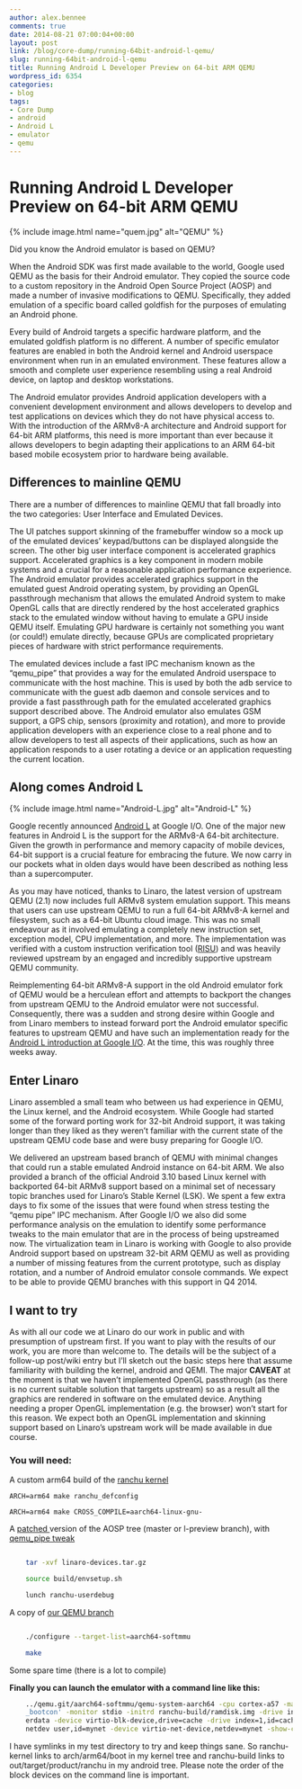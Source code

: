 ```yaml
---
author: alex.bennee
comments: true
date: 2014-08-21 07:00:04+00:00
layout: post
link: /blog/core-dump/running-64bit-android-l-qemu/
slug: running-64bit-android-l-qemu
title: Running Android L Developer Preview on 64-bit ARM QEMU
wordpress_id: 6354
categories:
- blog
tags:
- Core Dump
- android
- Android L
- emulator
- qemu
---
```


# Running Android L Developer Preview on 64-bit ARM QEMU

{% include image.html name="quem.jpg" alt="QEMU" %}

Did you know the Android emulator is based on QEMU?

When the Android SDK was first made available to the world, Google used QEMU as the basis for their Android emulator. They copied the source code to a custom repository in the Android Open Source Project (AOSP) and made a number of invasive modifications to QEMU. Specifically, they added emulation of a specific board called goldfish for the purposes of emulating an Android phone.

Every build of Android targets a specific hardware platform, and the emulated goldfish platform is no different. A number of specific emulator features are enabled in both the Android kernel and Android userspace environment when run in an emulated environment. These features allow a smooth and complete user experience resembling using a real Android device, on laptop and desktop workstations.

The Android emulator provides Android application developers with a convenient development environment and allows developers to develop and test applications on devices which they do not have physical access to. With the introduction of the ARMv8-A architecture and Android support for 64-bit ARM platforms, this need is more important than ever because it allows developers to begin adapting their applications to an ARM 64-bit based mobile ecosystem prior to hardware being available.

## Differences to mainline QEMU

There are a number of differences to mainline QEMU that fall broadly into the two categories: User Interface and Emulated Devices.

The UI patches support skinning of the framebuffer window so a mock up of the emulated devices’ keypad/buttons can be displayed alongside the screen. The other big user interface component is accelerated graphics support. Accelerated graphics is a key component in modern mobile systems and a crucial for a reasonable application performance experience. The Android emulator provides accelerated graphics support in the emulated guest Android operating system, by providing an OpenGL passthrough mechanism that allows the emulated Android system to make OpenGL calls that are directly rendered by the host accelerated graphics stack to the emulated window without having to emulate a GPU inside QEMU itself. Emulating GPU hardware is certainly not something you want (or could!) emulate directly, because GPUs are complicated proprietary pieces of hardware with strict performance requirements.

The emulated devices include a fast IPC mechanism known as the “qemu_pipe” that provides a way for the emulated Android userspace to communicate with the host machine. This is used by both the adb service to communicate with the guest adb daemon and console services and to provide a fast passthrough path for the emulated accelerated graphics support described above. The Android emulator also emulates GSM support, a GPS chip, sensors (proximity and rotation), and more to provide application developers with an experience close to a real phone and to allow developers to test all aspects of their applications, such as how an application responds to a user rotating a device or an application requesting the current location.


## Along comes Android L

{% include image.html name="Android-L.jpg" alt="Android-L" %}

Google recently announced [Android L](http://developer.android.com/preview/index.html) at Google I/O. One of the major new features in Android L is the support for the ARMv8-A 64-bit architecture. Given the growth in performance and memory capacity of mobile devices, 64-bit support is a crucial feature for embracing the future. We now carry in our pockets what in olden days would have been described as nothing less than a supercomputer.

As you may have noticed, thanks to Linaro, the latest version of upstream QEMU (2.1) now includes full ARMv8 system emulation support. This means that users can use upstream QEMU to run a full 64-bit ARMv8-A kernel and filesystem, such as a 64-bit Ubuntu cloud image. This was no small endeavour as it involved emulating a completely new instruction set, exception model, CPU implementation, and more. The implementation was verified with a custom instruction verification tool ([RISU](https://git.linaro.org/people/peter.maydell/risu.git)) and was heavily reviewed upstream by an engaged and incredibly supportive upstream QEMU community.

Reimplementing 64-bit ARMv8-A support in the old Android emulator fork of QEMU would be a herculean effort and attempts to backport the changes from upstream QEMU to the Android emulator were not successful. Consequently, there was a sudden and strong desire within Google and from Linaro members to instead forward port the Android emulator specific features to upstream QEMU and have such an implementation ready for the [Android L introduction at Google I/O](https://www.google.com/events/io). At the time, this was roughly three weeks away.


## Enter Linaro


Linaro assembled a small team who between us had experience in QEMU, the Linux kernel, and the Android ecosystem. While Google had started some of the forward porting work for 32-bit Android support, it was taking longer than they liked as they weren’t familiar with the current state of the upstream QEMU code base and were busy preparing for Google I/O.

We delivered an upstream based branch of QEMU with minimal changes that could run a stable emulated Android instance on 64-bit ARM. We also provided a branch of the official Android 3.10 based Linux kernel with backported 64-bit ARMv8 support based on a minimal set of necessary topic branches used for Linaro’s Stable Kernel (LSK). We spent a few extra days to fix some of the issues that were found when stress testing the “qemu pipe” IPC mechanism. After Google I/O we also did some performance analysis on the emulation to identify some performance tweaks to the main emulator that are in the process of being upstreamed now.
The virtualization team in Linaro is working with Google to also provide Android support based on upstream 32-bit ARM QEMU as well as providing a number of missing features from the current prototype, such as display rotation, and a number of Android emulator console commands. We expect to be able to provide QEMU branches with this support in Q4 2014.

## I want to try

As with all our code we at Linaro do our work in public and with presumption of upstream first. If you want to play with the results of our work, you are more than welcome to. The details will be the subject of a follow-up post/wiki entry but I’ll sketch out the basic steps here that assume familiarity with building the kernel, android and QEMI. The major **CAVEAT** at the moment is that we haven’t implemented OpenGL passthrough (as there is no current suitable solution that targets upstream) so as a result all the graphics are rendered in software on the emulated device. Anything needing a proper OpenGL implementation (e.g. the browser) won’t start for this reason. We expect both an OpenGL implementation and skinning support based on Linaro’s upstream work will be made available in due course.

### You will need:

A custom arm64 build of the [ranchu kernel](https://git.linaro.org/people/christoffer.dall/linux-android.git/)

    ARCH=arm64 make ranchu_defconfig

    ARCH=arm64 make CROSS_COMPILE=aarch64-linux-gnu-


A [patched ](http://people.linaro.org/~christoffer.dall/linaro-devices.tar.gz)version of the AOSP tree (master or l-preview branch), with [qemu_pipe tweak](http://people.linaro.org/~alex.bennee/android/android-init-tweaks.diff)

```bash

    tar -xvf linaro-devices.tar.gz

    source build/envsetup.sh

    lunch ranchu-userdebug

```

A copy of [our QEMU branch](https://git.linaro.org/people/peter.maydell/qemu-arm.git/refs/heads)

```bash

    ./configure --target-list=aarch64-softmmu

    make

```


Some spare time (there is a lot to compile)


**Finally you can launch the emulator with a command line like this:**

```bash
    ../qemu.git/aarch64-softmmu/qemu-system-aarch64 -cpu cortex-a57 -machine type=ranchu -m 4096 -kernel ./ranchu-kernel/Image -append 'console=ttyAMA0,38400 keep
    _bootcon' -monitor stdio -initrd ranchu-build/ramdisk.img -drive index=2,id=userdata,file=ranchu-build/userdata.img -device virtio-blk-device,drive=us
    erdata -device virtio-blk-device,drive=cache -drive index=1,id=cache,file=ranchu-build/cache.img -device virtio-blk-device,drive=system -drive index=0,id=system,file=ranchu-build/system.img -
    netdev user,id=mynet -device virtio-net-device,netdev=mynet -show-cursor 

```

I have symlinks in my test directory to try and keep things sane. So ranchu-kernel links to arch/arm64/boot in my kernel tree and ranchu-build links to out/target/product/ranchu in my android tree. Please note the order of the block devices on the command line is important.
